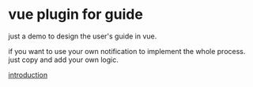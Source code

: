 # vue plugin for guide

just a demo to design the user's guide in vue.

if you want to use your own notification to implement the whole process.
just copy and add your own logic.

[introduction](./media/introduction.webm)
